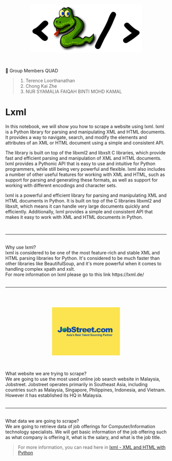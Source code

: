 <br>
 <p align="center">
  <img src="https://raw.githubusercontent.com/Terence172/FirstR/main/Pictures/lxml.png" height = "150"/>
 </p>
</br>

🚀 Group Members QUAD
> 1. Terence Loorthanathan
> 3. Chong Kai Zhe
> 4. NUR SYAMALIA FAIQAH BINTI MOHD KAMAL


# Lxml


In this notebook, we will show you how to scrape a website using lxml. lxml is a Python library for parsing and manipulating XML and HTML documents. It provides a way to navigate, search, and modify the elements and attributes of an XML or HTML document using a simple and consistent API.

The library is built on top of the libxml2 and libxslt C libraries, which provide fast and efficient parsing and manipulation of XML and HTML documents. lxml provides a Pythonic API that is easy to use and intuitive for Python programmers, while still being very powerful and flexible. lxml also includes a number of other useful features for working with XML and HTML, such as support for parsing and generating these formats, as well as support for working with different encodings and character sets.

lxml is a powerful and efficient library for parsing and manipulating XML and HTML documents in Python. It is built on top of the C libraries libxml2 and libxslt, which means it can handle very large documents quickly and efficiently. Additionally, lxml provides a simple and consistent API that makes it easy to work with XML and HTML documents in Python.

<br>

---
<br>
Why use lxml? <br>
lxml is considered to be one of the most feature-rich and stable XML and HTML parsing libraries for Python. It's considered to be much faster than other libraries like BeautifulSoup, and it's more powerful when it comes to handling complex xpath and xslt.

<br>
For more information on lxml please go to this link https://lxml.de/ 
<br><br>

---
<br>

<br>
 <p align="center">
  <img src="https://raw.githubusercontent.com/Terence172/FirstR/main/Pictures/jobstreet.jpg" height = "150"/>
 </p>
</br>

What website we are trying to scrape?<br>
We are going to use the most used online job search website in Malaysia, Jobstreet. Jobstreet operates primarily in Southeast Asia, including countries such as Malaysia, Singapore, Philippines, Indonesia, and Vietnam. However it has established its HQ in Malaysia.
<br><br>

---
<br>
What data we are going to scrape?<br>
We are going to retrieve data of job offerings for Computer/Information technology specialists. We will get basic information of the job offering such as what company is offering it, what is the salary, and what is the job title.<br>


> For more information, you can read here in [lxml - XML and HTML with Python](https://lxml.de/)

<br>
